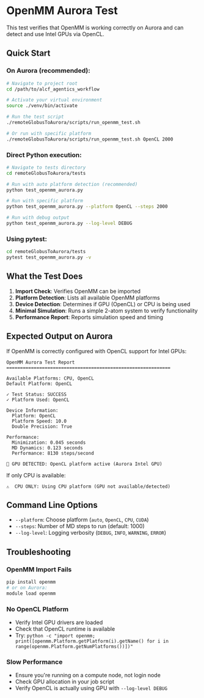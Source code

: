 # OpenMM Aurora Test

This test verifies that OpenMM is working correctly on Aurora and can detect and use Intel GPUs via OpenCL.

## Quick Start

### On Aurora (recommended):

```bash
# Navigate to project root
cd /path/to/alcf_agentics_workflow

# Activate your virtual environment 
source ./venv/bin/activate

# Run the test script
./remoteGlobusToAurora/scripts/run_openmm_test.sh

# Or run with specific platform
./remoteGlobusToAurora/scripts/run_openmm_test.sh OpenCL 2000
```

### Direct Python execution:

```bash
# Navigate to tests directory
cd remoteGlobusToAurora/tests

# Run with auto platform detection (recommended)
python test_openmm_aurora.py

# Run with specific platform
python test_openmm_aurora.py --platform OpenCL --steps 2000

# Run with debug output
python test_openmm_aurora.py --log-level DEBUG
```

### Using pytest:

```bash
cd remoteGlobusToAurora/tests
pytest test_openmm_aurora.py -v
```

## What the Test Does

1. **Import Check**: Verifies OpenMM can be imported
2. **Platform Detection**: Lists all available OpenMM platforms
3. **Device Detection**: Determines if GPU (OpenCL) or CPU is being used
4. **Minimal Simulation**: Runs a simple 2-atom system to verify functionality
5. **Performance Report**: Reports simulation speed and timing

## Expected Output on Aurora

If OpenMM is correctly configured with OpenCL support for Intel GPUs:

```
OpenMM Aurora Test Report
============================================================

Available Platforms: CPU, OpenCL
Default Platform: OpenCL

✓ Test Status: SUCCESS
✓ Platform Used: OpenCL

Device Information:
  Platform: OpenCL
  Platform Speed: 10.0
  Double Precision: True

Performance:
  Minimization: 0.045 seconds
  MD Dynamics: 0.123 seconds  
  Performance: 8130 steps/second

🎯 GPU DETECTED: OpenCL platform active (Aurora Intel GPU)
```

If only CPU is available:

```
⚠️  CPU ONLY: Using CPU platform (GPU not available/detected)
```

## Command Line Options

- `--platform`: Choose platform (`auto`, `OpenCL`, `CPU`, `CUDA`)
- `--steps`: Number of MD steps to run (default: 1000)
- `--log-level`: Logging verbosity (`DEBUG`, `INFO`, `WARNING`, `ERROR`)

## Troubleshooting

### OpenMM Import Fails
```bash
pip install openmm
# or on Aurora:
module load openmm
```

### No OpenCL Platform
- Verify Intel GPU drivers are loaded
- Check that OpenCL runtime is available
- Try: `python -c "import openmm; print([openmm.Platform.getPlatform(i).getName() for i in range(openmm.Platform.getNumPlatforms())])"`

### Slow Performance
- Ensure you're running on a compute node, not login node
- Check GPU allocation in your job script
- Verify OpenCL is actually using GPU with `--log-level DEBUG`

